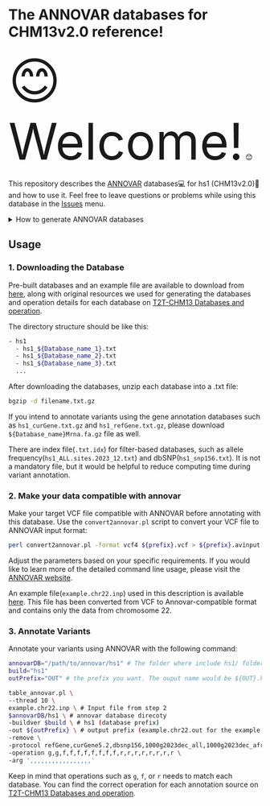 # The ANNOVAR databases for CHM13v2.0 reference! 

<span style="font-size: 100px;"> 😊 Welcome!</span> 😊 <br />

This repository describes the [ANNOVAR](https://annovar.openbioinformatics.org/) databases💻 for hs1 (CHM13v2.0)🧬 and how to use it. 
Feel free to leave questions or problems while using this database in the [Issues](CHM13_annotation_resources/issues) menu.

<details>
<summary>How to generate ANNOVAR databases</summary>  
<br />
The original files were listed below to match the names of ANNOVAR databases, and the formatted accordingly.<br />
If the original files are based on GRCh38 or references other than CHM13v2.0, the files were lifted over to CHM13 using crossmap. The chain file can be downloaded from the [CHM13 GitHub page](https://s3-us-west-2.amazonaws.com/human-pangenomics/T2T/CHM13/assemblies/chain/v1_nflo/grch38-chm13v2.chain)<br />

## \[ Genome-based DB \]  
`hs1_refGene.txt`: [ANNOVAR homepage](http://www.openbioinformatics.org/annovar/download/hs1_refGene.txt.gz)<br />
`hs1_curGene5.2.txt`: [CHM13 github](https://s3-us-west-2.amazonaws.com/human-pangenomics/T2T/CHM13/assemblies/annotation/chm13v2.0_RefSeq_Liftoff_v5.2.gff3.gz) - This contains curated annotations of the ampliconic genes on the Y chromosome, correcting annotation errors in GENCODEv35 CAT/Liftoff and RefSeqv110 annotation.<br />
* If the original file was formatted in GFF, I transformed it to GTF and then used [gtfToGenePred](https://bioconda.github.io/recipes/ucsc-gtftogenepred/README.html) to convert it into GenePred format.<br />
* The gene annotation databases in ANNOVAR website used to come with ${prefix}Mrna.fa. This file was generated using [`retrieve_seq_from_fasta.pl`](https://github.com/ronammar/Awesomeomics/raw/master/data/annovar_annotations/annovar/retrieve_seq_from_fasta.pl) script.<br />
  ```
  retrieve_seq_from_fasta.pl --format refGene --seqfile chm13v2.0.fa hs1_refGene.txt --out hs1_refGeneMrna.fa
  ```

* format(hs1_curGene.txt): <br />
  ```
     1  XR_002958507.2  chr1    -       6046    13941   13941   13941   4       6046,12077,13444,13679, 6420,12982,13579,13941, 0       LOC124900618    none    none    -1,-1,-1,>
     2  XR_007068557.1_1        chr1    +       15079   21429   21429   21429   2       15079,20565,    15564,21429,    0       LOC124905335_1  none    none    -1,-1,
     3  XM_047436352.1  chr1    -       20528   37628   20949   37628   5       20528,28446,34957,36085,37442,  21087,28626,35059,37081,37628,  0       LOC112268260    incmpl  i>
     4  NR_125957.1     chr1    -       52978   54612   54612   54612   3       52978,53559,54521,      53422,53826,54612,      0       LOC101928626    none    none    -1,-1,-1,
     5  NM_001005221.2  chr1    -       111939  112877  111939  112877  1       111939, 112877, 0       OR4F29  incmpl  incmpl  0,
     6  XR_001743907.1_1        chr1    -       115045  117120  117120  117120  2       115045,116798,  115300,117120,  0       LOC107986552_1  none    none    -1,-1,
  ```

## \[ Filter-based DB \]  
`hs1_dbsnp156.txt`: [NCBI DBsnp ftp server](https://ftp.ncbi.nih.gov/snp/latest_release/VCF/GCF_000001405.40.gz)<br />
`hs1_clinvar_20231217.txt`: [CHM13 github](https://s3-us-west-2.amazonaws.com/human-pangenomics/T2T/CHM13/assemblies/annotation/liftover/chm13v2.0_ClinVar20220313.vcf.gz)<br />
`hs1_${population}.sites.2023_12.txt`: [CHM13 github](https://s3-us-west-2.amazonaws.com/human-pangenomics/index.html?prefix=T2T/CHM13/assemblies/variants/1000_Genomes_Project/chm13v2.0/)<br /> - 1KGP allele frequency recalled on T2T-CHM13v2.0. Now available for all chromosomes, for the entire 3,202 samples or the unrelated 2504 samples. (popultation : ALL, AFR, AMR, EAS, EUR, and SAS)

* format(hs1_ALL.sites.2023_12.txt) :<br />
  ```
  chr1    131     A       C       0.00278552
  chr1    131     A       T       0.00278552
  chr1    878     A       AACCCTAACCCTCACCCTCACCCTCACCCTCACCCTCACCCTCACCCTC       0.00019976
  chr1    884     AACCCTCACCCTCACCCTCACCCTCACCCTCACCCTCACCCTCACCCTCACCCTCACCCTCACCCTCACCCTCACCCTCACCCTCACCCTCACCCTCACCCTCACCCTCACCCTCACCCTCACCCTC A       0.00020136
  ```
  
## \[ Region-based DB \]   
`hs1_gwas_20231207.txt`: [GWAS Catalog](https://www.ebi.ac.uk/gwas/docs/file-downloads) v1.0-associations_e110_r2023-12-07<br />
`hs1_cenSat.txt`: [CHM13 github](https://s3-us-west-2.amazonaws.com/human-pangenomics/T2T/CHM13/assemblies/annotation/chm13v2.0_censat_v2.1.bed) - A more comprehensive centromere/satellite repeat annotation.<br />
`hs1_nonSyntenic.txt`: [CHM13 github](https://s3-us-west-2.amazonaws.com/human-pangenomics/T2T/CHM13/assemblies/chain/v1_nflo/chm13v2-unique_to_hg38.bed) - Regions non-syntenic (unique) compared to GRCh38.<br />
`hs1_hg38_issues.txt`: (CHM13v1 publication)[https://s3-us-west-2.amazonaws.com/human-pangenomics/index.html?prefix=T2T/CHM13/publications/Nurk_2021/fig1/]<br />
`hs1_sraccess.txt`: [CHM13 github](https://s3-us-west-2.amazonaws.com/human-pangenomics/T2T/CHM13/assemblies/annotation/accessibility/combined_mask.bed.gz) - short read accessible regions on CHM13 <br />
`hs1_sraccess_hg38.txt`: [CHM13 amazon download server](https://s3-us-west-2.amazonaws.com/human-pangenomics/index.html?prefix=T2T/CHM13/assemblies/annotation/accessibility/) short read accessible regions on GRCh38 reference then, liftovered to CHM13 <br />
`hs1_sraccess_hs1Only.txt`: short read accessible regions only in CHM13, not in GRCh38 <br />

* format(hs1_cenSat.txt) :
  ```
  1       chr1    116796047       121405145       ct_1_1(p_arm)   100     .       116796047       121405145       224,224,224
  1       chr1    121405145       121406286       censat_1_1(rnd-6_family-4384)   100     .       121405145       121406286       0,204,204
  1       chr1    121406286       121619169       ct_1_2  100     .       121406286       121619169       224,224,224
  1       chr1    121619169       121625213       hor_1_1(S3C1H2-A,B,C)   100     .       121619169       121625213       255,146,0
  1       chr1    121625213       121667941       hor_1_2(S3C1H2-A,B)     100     .       121625213       121667941       255,146,0
  1       chr1    121667941       121788213       hor_1_3(S3C1H2-B)       100     .       121667941       121788213       255,146,0
  1       chr1    121788213       121790362       ct_1_3  100     .       121788213       121790362       224,224,224
  ```


</details>


## Usage

### 1. Downloading the Database

Pre-built databases and an example file are available to download from [here](https://s3-us-west-2.amazonaws.com/human-pangenomics/index.html?prefix=T2T/CHM13/assemblies/annotation/annovar/), along with original resources we used for generating the databases and operation details for each database on [T2T-CHM13 Databases and operation](https://docs.google.com/spreadsheets/d/1sgjmGLLbXAZpyNiSUbxiEa1hJEVDxuOqL1yAmpDV5BA/edit?usp=sharing).

The directory structure should be like this:
```bash
- hs1
  - hs1_${Database_name_1}.txt
  - hs1_${Database_name_2}.txt
  - hs1_${Database_name_3}.txt
  ...
```

After downloading the databases, unzip each database into a .txt file:
```bash
bgzip -d filename.txt.gz
```

If you intend to annotate variants using the gene annotation databases such as `hs1_curGene.txt.gz` and `hs1_refGene.txt.gz`, please download `${Database_name}Mrna.fa.gz` file as well.

There are index file(`.txt.idx`) for filter-based databases, such as allele frequency(`hs1_ALL.sites.2023_12.txt`) and dbSNP(`hs1_snp156.txt`).  It is not a mandatory file, but it would be helpful to reduce computing time during variant annotation.

### 2. Make your data compatible with annovar

Make your target VCF file compatible with ANNOVAR before annotating with this database. Use the `convert2annovar.pl` script to convert your VCF file to ANNOVAR input format:

```bash
perl convert2annovar.pl -format vcf4 ${prefix}.vcf > ${prefix}.avinput
```
Adjust the parameters based on your specific requirements. If you would like to learn more of the detailed command line usage, please visit the [ANNOVAR website](https://annovar.openbioinformatics.org/en/latest/).

An example file(`example.chr22.inp`) used in this description is available [here](https://s3-us-west-2.amazonaws.com/human-pangenomics/index.html?prefix=T2T/CHM13/assemblies/annotation/annovar/). This file has been converted from VCF to Annovar-compatible format and contains only the data from chromosome 22.

### 3. Annotate Variants
Annotate your variants using ANNOVAR with the following command:

```bash
annovarDB="/path/to/annovar/hs1" # The folder where include hs1/ folder
build="hs1"
outPrefix="OUT" # the prefix you want. The ouput name would be ${OUT}.hs1_multianno.txt

table_annovar.pl \
--thread 10 \ 
example.chr22.inp \ # Input file from step 2
$annovarDB/hs1 \ # annovar database direcoty
-buildver $build \ # hs1 (database prefix)
-out ${outPrefix} \ # output prefix (example.chr22.out for the example output)
-remove \
-protocol refGene,curGene5.2,dbsnp156,1000g2023dec_all,1000g2023dec_afr,1000g2023dec_amr,1000g2023dec_eas,1000g2023dec_eur,1000g2023dec_sas,clinvar_20231217,gwas_20231207,nonSyntenic,hg38_issues,feat,cenSat,sraccess,sraccess_hg38,sraccess_hs1Only \
-operation g,g,f,f,f,f,f,f,f,f,r,r,r,r,r,r,r,r \
-arg ',,,,,,,,,,,,,,,,,'
```

Keep in mind that operations such as `g`, `f`, or `r` needs to match each database. You can find the correct operation for each annotation source on [T2T-CHM13 Databases and operation](https://docs.google.com/spreadsheets/d/1sgjmGLLbXAZpyNiSUbxiEa1hJEVDxuOqL1yAmpDV5BA/edit?usp=sharing).

